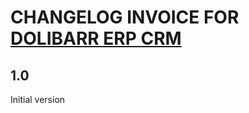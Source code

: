 # CHANGELOG INVOICE FOR <a href="https://www.dolibarr.org">DOLIBARR ERP CRM</a>

## 1.0
Initial version

